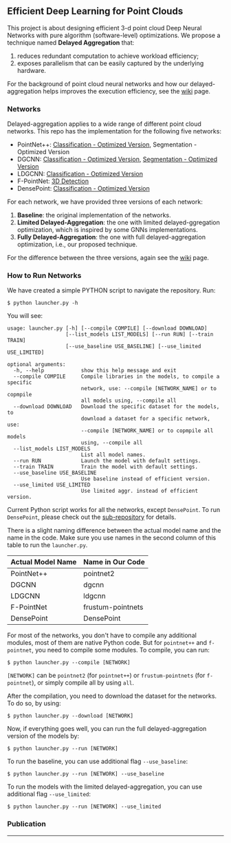 ## Efficient Deep Learning for Point Clouds
This project is about designing efficient 3-d point cloud Deep Neural Networks with pure algorithm (software-level) optimizations. We propose a technique named **Delayed Aggregation** that:
1. reduces redundant computation to achieve workload efficiency; 
2. exposes parallelism that can be easily captured by the underlying hardware.

For the background of point cloud neural networks and how our delayed-aggregation helps improves the execution efficiency, see the [wiki](https://github.com/horizon-research/Efficient-Deep-Learning-for-Point-Clouds/wiki) page.

### Networks
Delayed-aggregation applies to a wide range of different point cloud networks. This repo has the implementation for the following five networks:

- PointNet++: [Classification - Optimized Version](https://github.com/horizon-research/Efficient-Deep-Learning-for-Point-Clouds/tree/master/Networks/pointnet2), Segmentation - Optimized Version
- DGCNN: [Classification - Optimized Version](https://github.com/horizon-research/Efficient-Deep-Learning-for-Point-Clouds/tree/master/Networks/dgcnn), [Segmentation - Optimized Version](https://github.com/horizon-research/Efficient-Deep-Learning-for-Point-Clouds/tree/master/Networks/dgcnn/part_seg)
- LDGCNN: [Classification - Optimized Version](https://github.com/horizon-research/Efficient-Deep-Learning-for-Point-Clouds/tree/master/Networks/ldgcnn)
- F-PointNet: [3D Detection](https://github.com/horizon-research/Efficient-Deep-Learning-for-Point-Clouds/tree/master/Networks/frustum-pointnets)
- DensePoint: [Classification - Optimized Version](https://github.com/horizon-research/Efficient-Deep-Learning-for-Point-Clouds/tree/master/Networks/DensePoint)

For each network, we have provided three versions of each network: 
1. **Baseline**: the original implementation of the networks.
2. **Limited Delayed-Aggregation**: the one with limited delayed-ggregation optimization, which is inspired by some GNNs implementations.
3. **Fully Delayed-Aggregation**: the one with full delayed-aggregation optimization, i.e., our proposed technique.

For the difference between the three versions, again see the [wiki](https://github.com/horizon-research/Efficient-Deep-Learning-for-Point-Clouds/wiki) page.

### How to Run Networks
We have created a simple PYTHON script to navigate the repository. Run:
```
$ python launcher.py -h
```
You will see:
```                    
usage: launcher.py [-h] [--compile COMPILE] [--download DOWNLOAD]
                   [--list_models LIST_MODELS] [--run RUN] [--train TRAIN]
                   [--use_baseline USE_BASELINE] [--use_limited USE_LIMITED]

optional arguments:
  -h, --help            show this help message and exit
  --compile COMPILE     Compile libraries in the models, to compile a specific
                        network, use: --compile [NETWORK_NAME] or to copmpile
                        all models using, --compile all
  --download DOWNLOAD   Download the specific dataset for the models, to
                        download a dataset for a specific network, use:
                        --compile [NETWORK_NAME] or to copmpile all models
                        using, --compile all
  --list_models LIST_MODELS
                        List all model names.
  --run RUN             Launch the model with default settings.
  --train TRAIN         Train the model with default settings.
  --use_baseline USE_BASELINE
                        Use baseline instead of efficient version.
  --use_limited USE_LIMITED
                        Use limited aggr. instead of efficient version.
```
Current Python script works for all the networks, except `DensePoint`. To run `DensePoint`, please check out the [sub-repository](https://github.com/horizon-research/Efficient-Deep-Learning-for-Point-Clouds/tree/master/Networks/DensePoint) for details.

There is a slight naming difference between the actual model name and the name in the code. Make sure you use names in the second column of this table to run the `launcher.py`. 

| Actual Model Name | Name in Our Code |
|-------------------|------------------|
| PointNet++        | pointnet2        |
| DGCNN             | dgcnn            |
| LDGCNN            | ldgcnn           |
| F-PointNet        | frustum-pointnets|
| DensePoint        | DensePoint       | 

For most of the networks, you don't have to compile any additional modules, most of them are native Python code. But for `pointnet++` and `f-pointnet`, you need to compile some modules. To compile, you can run:
```
$ python launcher.py --compile [NETWORK]
```
`[NETWORK]` can be `pointnet2` (for `pointnet++`) or `frustum-pointnets` (for `f-pointnet`), or simply compile all by using `all`.

After the compilation, you need to download the dataset for the networks. To do so, by using:
```
$ python launcher.py --download [NETWORK]
```

Now, if everything goes well, you can run the full delayed-aggregation version of the models by:
```
$ python launcher.py --run [NETWORK]
```
To run the baseline, you can use additional flag `--use_baseline`:
```
$ python launcher.py --run [NETWORK] --use_baseline
```
To run the models with the limited delayed-aggregation, you can use additional flag `--use_limited`:
```
$ python launcher.py --run [NETWORK] --use_limited
```


### Publication ###
------------------
